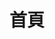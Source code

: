 ---
layout: home
title: 首頁
hero:
  name: 從零開始 邁向數據分析
  text: SQL 資料庫語法入門
  # tagline: 
  # image:
  #   src: /10464007_R_m.webp
  #   alt: VitePress
  actions:
    - theme: brand
      text: 開始學習
      link: /guide/chapter_0
  #   - theme: alt
  #     text: View on GitHub
  #     link: https://github.com/vuejs/vitepress
# features:
#   - icon: ⚡️
#     title: Vite, The DX that can't be beat
#     details: Lorem ipsum...
#   - icon: 🖖
#     title: Power of Vue meets Markdown
#     details: Lorem ipsum...
#   - icon: 🛠️
#     title: Simple and minimal, always
#     details: Lorem ipsum...
---